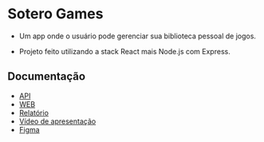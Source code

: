 # Sotero Games

- Um app onde o usuário pode gerenciar sua biblioteca pessoal de jogos.

- Projeto feito utilizando a stack React mais Node.js com Express.

## Documentação

- [API](./src/api/README.md)
- [WEB](./src/web/README.md)
- [Relatório](./relatorio/relatorio.pdf)
- [Vídeo de apresentação](https://www.loom.com/share/10ccd755978a432189b6c6a8434ccb15?sid=a05ecdfd-a685-4e96-a2a7-ddebb96684cd)
- [Figma](https://www.figma.com/file/UrSUW7Wfc2rfLQOlILl1pn/Sotero-Games?type=design&node-id=0%3A1&mode=design&t=FeZ6Zj58yYOIEzMI-1)
